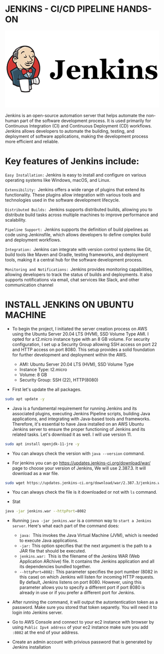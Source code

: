 # JENKINS - CI/CD PIPELINE HANDS-ON


![](./images/logo-title-opengraph.png)

Jenkins is an open-source automation server that helps automate the non-human part of the software development process. It is used primarily for Continuous Integration (CI) and Continuous Deployment (CD) workflows. Jenkins allows developers to automate the building, testing, and deployment of software applications, making the development process more efficient and reliable.


# Key features of Jenkins include:

`Easy Installation:` Jenkins is easy to install and configure on various operating systems like Windows, macOS, and Linux.

`Extensibility: `Jenkins offers a wide range of plugins that extend its functionality. These plugins allow integration with various tools and technologies used in the software development lifecycle.

`Distributed Builds: `Jenkins supports distributed builds, allowing you to distribute build tasks across multiple machines to improve performance and scalability.

`Pipeline Support: `Jenkins supports the definition of build pipelines as code using Jenkinsfile, which allows developers to define complex build and deployment workflows.

`Integration: `Jenkins can integrate with version control systems like Git, build tools like Maven and Gradle, testing frameworks, and deployment tools, making it a central hub for the software development process.

`Monitoring and Notifications: `Jenkins provides monitoring capabilities, allowing developers to track the status of builds and deployments. It also supports notifications via email, chat services like Slack, and other communication channel



# INSTALL JENKINS ON UBUNTU MACHINE 


- To begin the project, I initiated the server creation process on AWS using the Ubuntu Server 20.04 LTS (HVM), SSD Volume Type AMI. I opted for a t2.micro instance type with an 8 GB volume. For security configuration, I set up a Security Group allowing SSH access on port 22 and HTTP access on port 8080. This setup provides a solid foundation for further development and deployment within the AWS.

    - AMI: Ubuntu Server 20.04 LTS (HVM), SSD Volume Type
    - Instance Type: t2.micro
    - Volume: 8 GB
    - Security Group: SSH (22), HTTP(8080)

- First let's update the all packages.

```bash
sudo apt update -y
```

- Java is a fundamental requirement for running Jenkins and its associated plugins, executing Jenkins Pipeline scripts, building Java applications, and integrating with Java-based tools and frameworks. Therefore, it's essential to have Java installed on an AWS Ubuntu Jenkins server to ensure the proper functioning of Jenkins and its related tasks. Let's download it as well. I will use version 11. 


```bash
sudo apt install openjdk-11-jre -y
```

- You can always check the version with ` java --version ` command.


- For jenkins you can go https://updates.jenkins-ci.org/download/war/ page to choose your version of Jenkins, We will use 2.387.3. It will download as a war file.

```bash
sudo wget https://updates.jenkins-ci.org/download/war/2.387.3/jenkins.war

```

- You can always check the file is it downloaded or not with `ls` command. 

- Stat

```bash
java -jar jenkins.war --httpPort=8082
```

- Running `java -jar jenkins.war` is a common way to `start a Jenkins server`. Here's what each part of the command does:

    - `java: `This invokes the Java Virtual Machine (JVM), which is needed to execute Java applications.
    - `-jar:` This option specifies that the next argument is the path to a JAR file that should be executed.
    - `jenkins.war: `This is the filename of the Jenkins WAR (Web Application ARchive) file. It contains the Jenkins application and all its dependencies bundled together.
    - `--httpPort=8082:` This parameter specifies the port number (8082 in this case) on which Jenkins will listen for incoming HTTP requests. By default, Jenkins listens on port 8080. However, using this parameter allows you to specify a different port if port 8080 is already in use or if you prefer a different port for Jenkins.

- After running the command, it will output the autontentication token as a password. Make sure you stored that token separetly. You will need it to login into Jenkins server.  

- Go to AWS Console and connect to your ec2 instance with browser by using `Public Ipv4 address` of your ec2 instance make sure you add `:8082` at the end of your address. 

- Create an admin account with privious password that is generated by Jenkins installation

